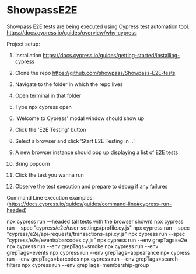 # ShowpassE2E
 Showpass E2E tests are being executed using Cypress test automation tool.
 https://docs.cypress.io/guides/overview/why-cypress

 Project setup:

1. Installation
https://docs.cypress.io/guides/getting-started/installing-cypress

2. Clone the repo
https://github.com/showpass/Showpass-E2E-tests

3. Navigate to the folder in which the repo lives

4. Open terminal in that folder

5. Type npx cypress open

6. 'Welcome to Cypress' modal window should show up

7. Click the 'E2E Testing' button

8. Select a browser and click 'Start E2E Testing in ...'

9. A new browser instance should pop up displaying a list of E2E tests

10. Bring popcorn

11. Click the test you wanna run

12. Observe the test execution and prepare to debug if any failures

Command Line execution examples: (https://docs.cypress.io/guides/guides/command-line#cypress-run-headed)

npx cypress run —headed (all tests with the browser shown)
npx cypress run --spec "cypress/e2e/user-settings/profile.cy.js"
npx cypress run --spec "cypress/e2e/api-requests/transactions-api.cy.js"
npx cypress run --spec "cypress/e2e/events/barcodes.cy.js"
npx cypress run --env grepTags=e2e
npx cypress run --env grepTags=smoke
npx cypress run --env grepTags=events
npx cypress run --env grepTags=appearance
npx cypress run --env grepTags=barcodes
npx cypress run --env grepTags=search-filters
npx cypress run --env grepTags=membership-group




